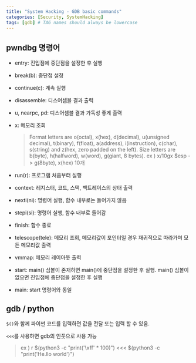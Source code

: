 ```yaml
---
title: "System Hacking - GDB basic commands"
categories: [Security, SystemHacking]
tags: [gdb] # TAG names should always be lowercase
---
```



## pwndbg 명령어

- entry: 진입점에 중단점을 설정한 후 실행

- break(b): 중단점 설정

- continue(c): 계속 실행

- disassemble: 디스어셈블 결과 출력

- u, nearpc, pd: 디스어셈블 결과 가독성 좋게 출력

- x: 메모리 조회

   > Format letters are o(octal), x(hex), d(decimal), u(unsigned decimal), t(binary), f(float), a(address), i(instruction), c(char), s(string) and z(hex, zero padded on the left). Size letters are b(byte), h(halfword), w(word), g(giant, 8 bytes).
   > ex ) x/10gx $esp -> g(8byte), x(hex) 10개


- run(r): 프로그램 처음부터 실행

- context: 레지스터, 코드, 스택, 백트레이스의 상태 출력

- nexti(ni): 명령어 실행, 함수 내부로는 들어가지 않음

- stepi(si): 명령어 실행, 함수 내부로 들어감

- finish: 함수 종료

- telescope(tele): 메모리 조회, 메모리값이 포인터일 경우 재귀적으로 따라가며 모든 메모리값 출력

- vmmap: 메모리 레이아웃 출력

- start: main() 심볼이 존재하면 main()에 중단점을 설정한 후 실행. main() 심볼이 없으면 진입점에 중단점을 설정한 후 실행

- main: start 명령어와 동일

## gdb / python 
`$()`와 함께 파이썬 코드를 입력하면 값을 전달 또는 입력 할 수 있음.

`<<<`를 사용하면 gdb의 인풋으로 사용 가능

> ex ) r $(python3 -c "print('\xff' * 100)") <<< $(python3 -c "print('He.llo world')")
>